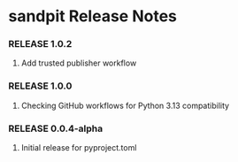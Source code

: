 # sandpit Release Notes

### RELEASE 1.0.2

1. Add trusted publisher workflow
### RELEASE 1.0.0

1. Checking GitHub workflows for Python 3.13 compatibility

### RELEASE 0.0.4-alpha

1. Initial release for pyproject.toml